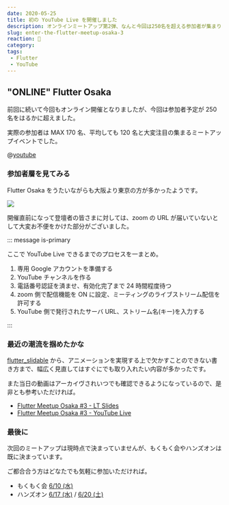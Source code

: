 ```yaml
---
date: 2020-05-25
title: 初の YouTube Live を開催しました
description: オンラインミートアップ第2弾、なんと今回は250名を超える参加者が集まりました、いつものように簡単にまとめておりますのでご確認いただければと思います。
slug: enter-the-flutter-meetup-osaka-3
reaction: 🎥
category: 
tags: 
 - Flutter
 - YouTube
---
```


## "ONLINE" Flutter Osaka

前回に続いて今回もオンライン開催となりましたが、今回は参加者予定が 250 名をはるかに超えました。

実際の参加者は MAX 170 名、平均しても 120 名と大変注目の集まるミートアップイベントでした。

@[youtube](UJyE1Bd5Y2o)

### 参加者層を見てみる

Flutter Osaka をうたいながらも大阪より東京の方が多かったようです。

![](https://i.imgur.com/A2LACK9.jpg)

開催直前になって登壇者の皆さまに対しては、zoom の URL が届いていないとして大変お不便をかけた部分がございました。

::: message is-primary

ここで YouTube Live できるまでのプロセスを一まとめ。

1. 専用 Google アカウントを準備する
2. YouTube チャンネルを作る
3. 電話番号認証を済ませ、有効化完了まで 24 時間程度待つ
4. zoom 側で配信機能を ON に設定、ミーティングのライブストリーム配信を許可する
5. YouTube 側で発行されたサーバ URL、ストリーム名(キー)を入力する

:::

### 最近の潮流を掴めたかな

[flutter_slidable](https://pub.dev/packages/flutter_slidable) から、アニメーションを実現する上で欠かすことのできない書き方まで、幅広く見直してはすぐにでも取り入れたい内容が多かったです。

また当日の動画はアーカイヴされいつでも確認できるようになっているので、是非とも参考いただければ。

- [Flutter Meetup Osaka #3 - LT Slides](https://flutter-jp.connpass.com/event/169452/presentation/)
- [Flutter Meetup Osaka #3 - YouTube Live](https://www.youtube.com/watch?v=UJyE1Bd5Y2o)

### 最後に

次回のミートアップは現時点で決まっていませんが、もくもく会やハンズオンは既に決まっています。

ご都合合う方はどなたでも気軽に参加いただければ。

 - もくもく会 [6/10 (水)](https://flutter-jp.connpass.com/event/177392/)
 - ハンズオン [6/17 (水)](https://flutter-jp.connpass.com/event/165228) / [6/20 (土)](https://flutter-jp.connpass.com/event/175920)
